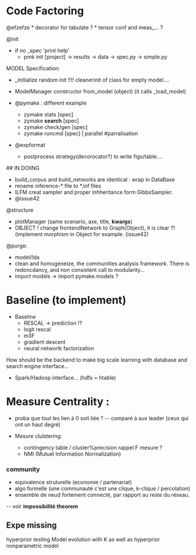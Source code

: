 # Code Factoring

@efzefze
    * decorator for tabulate ?
    * tensor conf and meas\_... ?

@init
* if no _spec 'print help'
    * pmk init [project]
    -> results
    -> data
    -> spec.py
    -> simple.py

MODEL Specification:
*  \_initialize  random init !!!!  cleanerinit of class for empty model....
* ModelManager constructor from_model (object) (it calls \_load_model)

* @pymake : different example
    * zymake stats [spec]
    * zymake **search** [spec]
    * zymake check/gen [spec]
    * zymake runcmd [spec] | parallel #parralisation

* @expformat
    * postprocess strategy(decorocator?) to write figs/table....

## IN DOIING
* build_corpus and build_networks are identical : wrap in DataBase
* rename inference-\* file to \*.inf files
* ILFM creat sampler and proper inhheritance form GibbsSampler.
* @issue42


@structure
* plotManager (same scenario, axe, title, **kwargs**)
* OBJECT ! change frontendNetwork to Graph(Object), it is clear ?! (implement morphism in Object for example. (issue42)

@purge: 
* model/lda
* clean and homogeneize, the communities analysis framework. There is redoncdancy, and non consistent call to modularity...
* import models -> import pymake.models ?



# Baseline (to implement)

* Baseline
    * RESCAL -> prediction !?
    * logit rescal
    * m3F
    * gradient descent
    * neural networlk factorization

How should be the backend to make big scale learning with database and search engine interface...
* Spark/Hadoop interface... (hdfs = htable)

# Measure Centrality :
* proba que tout les lien à 0 soit liée ?  -- comparé à aux leader (ceux qui ont un haut degré)

* Mesure clulstering: 
    * contingency table / cluster%precision rappel F mesure ?
    * NMI (Mutuel Information Normalization)

### community
* equivalence struturelle (economie / partenariat)
* algo formelle (une communauté c'est une clique, k-clique / percolation)
* ensemble de neud fortement connecté, par rapport au reste du réseau.

-- voir **impossibilité theorem**

## Expe missing
hyperprior testing
Model evolution with K as well as hyperprior nonparametric model
